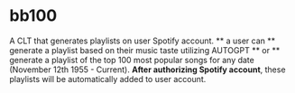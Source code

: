 # bb100
A CLT that generates playlists on user Spotify account. 
** a user can ** generate a playlist based on their music taste utilizing AUTOGPT ** or ** generate a playlist of the top 100 most popular songs for any date (November 12th 1955 - Current). **After authorizing Spotify account**, these playlists will be automatically added to user account.
